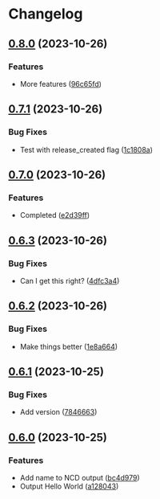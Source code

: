 # Changelog

## [0.8.0](https://github.com/d3chapma/release-please-test/compare/ncd-v0.7.1...ncd-v0.8.0) (2023-10-26)


### Features

* More features ([96c65fd](https://github.com/d3chapma/release-please-test/commit/96c65fd22c1cdbf6a797848f87cca82194f47647))

## [0.7.1](https://github.com/d3chapma/release-please-test/compare/ncd-v0.7.0...ncd-v0.7.1) (2023-10-26)


### Bug Fixes

* Test with release_created flag ([1c1808a](https://github.com/d3chapma/release-please-test/commit/1c1808a2a3437a45edfa28a92ea54812188e95e0))

## [0.7.0](https://github.com/d3chapma/release-please-test/compare/ncd-v0.6.3...ncd-v0.7.0) (2023-10-26)


### Features

* Completed ([e2d39ff](https://github.com/d3chapma/release-please-test/commit/e2d39ff4e42be1d3cd85e938c528038cbb7a87d8))

## [0.6.3](https://github.com/d3chapma/release-please-test/compare/ncd-v0.6.2...ncd-v0.6.3) (2023-10-26)


### Bug Fixes

* Can I get this right? ([4dfc3a4](https://github.com/d3chapma/release-please-test/commit/4dfc3a4c729714dc2bacb36a10a7fc1745c7cf2a))

## [0.6.2](https://github.com/d3chapma/release-please-test/compare/ncd-v0.6.1...ncd-v0.6.2) (2023-10-26)


### Bug Fixes

* Make things better ([1e8a664](https://github.com/d3chapma/release-please-test/commit/1e8a664eb156411cededc548efd8edcdf696b5b9))

## [0.6.1](https://github.com/d3chapma/release-please-test/compare/ncd-v0.6.0...ncd-v0.6.1) (2023-10-25)


### Bug Fixes

* Add version ([7846663](https://github.com/d3chapma/release-please-test/commit/784666391924229c926451dc30daad054c751ddd))

## [0.6.0](https://github.com/d3chapma/release-please-test/compare/ncd-v0.5.5...ncd-v0.6.0) (2023-10-25)


### Features

* Add name to NCD output ([bc4d979](https://github.com/d3chapma/release-please-test/commit/bc4d979322b376d657d193977447d7fcf944afbd))
* Output Hello World ([a128043](https://github.com/d3chapma/release-please-test/commit/a128043476e93afe5c5f1221e5e344a391d984bb))
